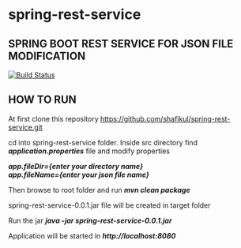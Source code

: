 # spring-rest-service

SPRING BOOT REST SERVICE FOR JSON FILE MODIFICATION
---

[![Build Status](https://travis-ci.org/shafikul/spring-rest-service.svg?branch=master)](https://travis-ci.org/shafikul/spring-rest-service)


## HOW TO RUN 

At first clone this repository https://github.com/shafikul/spring-rest-service.git  

cd into spring-rest-service folder. Inside src directory find ***application.properties*** file and modify properties  

***app.fileDir={enter your directory name}***    
***app.fileName={enter your json file name}***  

Then browse to root folder and run ***mvn clean package***  

spring-rest-service-0.0.1.jar file will be created in target folder  

Run the jar ***java -jar spring-rest-service-0.0.1.jar***  

Application will be started in ***http://localhost:8080***  

